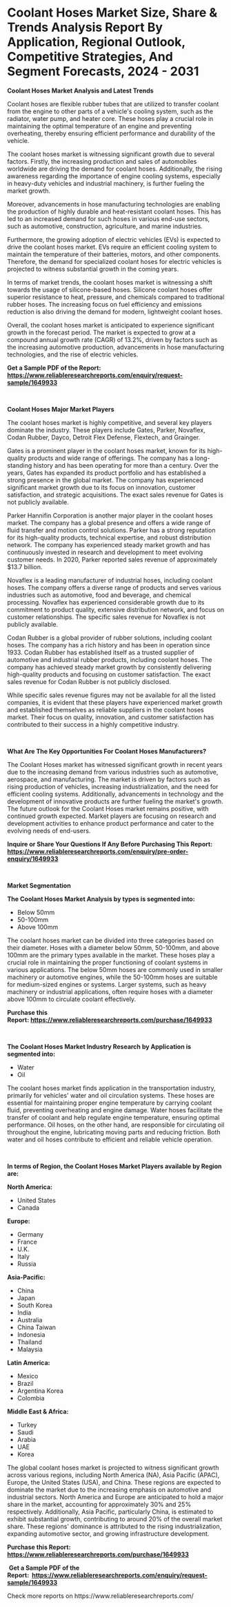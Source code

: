 <p><h1>Coolant Hoses Market Size, Share & Trends Analysis Report By Application, Regional Outlook, Competitive Strategies, And Segment Forecasts, 2024 - 2031</h1></p><p><strong>Coolant Hoses Market Analysis and Latest Trends</strong></p>
<p><p>Coolant hoses are flexible rubber tubes that are utilized to transfer coolant from the engine to other parts of a vehicle's cooling system, such as the radiator, water pump, and heater core. These hoses play a crucial role in maintaining the optimal temperature of an engine and preventing overheating, thereby ensuring efficient performance and durability of the vehicle.</p><p>The coolant hoses market is witnessing significant growth due to several factors. Firstly, the increasing production and sales of automobiles worldwide are driving the demand for coolant hoses. Additionally, the rising awareness regarding the importance of engine cooling systems, especially in heavy-duty vehicles and industrial machinery, is further fueling the market growth.</p><p>Moreover, advancements in hose manufacturing technologies are enabling the production of highly durable and heat-resistant coolant hoses. This has led to an increased demand for such hoses in various end-use sectors, such as automotive, construction, agriculture, and marine industries.</p><p>Furthermore, the growing adoption of electric vehicles (EVs) is expected to drive the coolant hoses market. EVs require an efficient cooling system to maintain the temperature of their batteries, motors, and other components. Therefore, the demand for specialized coolant hoses for electric vehicles is projected to witness substantial growth in the coming years.</p><p>In terms of market trends, the coolant hoses market is witnessing a shift towards the usage of silicone-based hoses. Silicone coolant hoses offer superior resistance to heat, pressure, and chemicals compared to traditional rubber hoses. The increasing focus on fuel efficiency and emissions reduction is also driving the demand for modern, lightweight coolant hoses.</p><p>Overall, the coolant hoses market is anticipated to experience significant growth in the forecast period. The market is expected to grow at a compound annual growth rate (CAGR) of 13.2%, driven by factors such as the increasing automotive production, advancements in hose manufacturing technologies, and the rise of electric vehicles.</p></p>
<p><strong>Get a Sample PDF of the Report:&nbsp; <a href="https://www.reliableresearchreports.com/enquiry/request-sample/1649933">https://www.reliableresearchreports.com/enquiry/request-sample/1649933</a></strong></p>
<p>&nbsp;</p>
<p><strong>Coolant Hoses Major Market Players</strong></p>
<p><p>The coolant hoses market is highly competitive, and several key players dominate the industry. These players include Gates, Parker, Novaflex, Codan Rubber, Dayco, Detroit Flex Defense, Flextech, and Grainger.</p><p>Gates is a prominent player in the coolant hoses market, known for its high-quality products and wide range of offerings. The company has a long-standing history and has been operating for more than a century. Over the years, Gates has expanded its product portfolio and has established a strong presence in the global market. The company has experienced significant market growth due to its focus on innovation, customer satisfaction, and strategic acquisitions. The exact sales revenue for Gates is not publicly available.</p><p>Parker Hannifin Corporation is another major player in the coolant hoses market. The company has a global presence and offers a wide range of fluid transfer and motion control solutions. Parker has a strong reputation for its high-quality products, technical expertise, and robust distribution network. The company has experienced steady market growth and has continuously invested in research and development to meet evolving customer needs. In 2020, Parker reported sales revenue of approximately $13.7 billion.</p><p>Novaflex is a leading manufacturer of industrial hoses, including coolant hoses. The company offers a diverse range of products and serves various industries such as automotive, food and beverage, and chemical processing. Novaflex has experienced considerable growth due to its commitment to product quality, extensive distribution network, and focus on customer relationships. The specific sales revenue for Novaflex is not publicly available.</p><p>Codan Rubber is a global provider of rubber solutions, including coolant hoses. The company has a rich history and has been in operation since 1933. Codan Rubber has established itself as a trusted supplier of automotive and industrial rubber products, including coolant hoses. The company has achieved steady market growth by consistently delivering high-quality products and focusing on customer satisfaction. The exact sales revenue for Codan Rubber is not publicly disclosed.</p><p>While specific sales revenue figures may not be available for all the listed companies, it is evident that these players have experienced market growth and established themselves as reliable suppliers in the coolant hoses market. Their focus on quality, innovation, and customer satisfaction has contributed to their success in a highly competitive industry.</p></p>
<p>&nbsp;</p>
<p><strong>What Are The Key Opportunities For Coolant Hoses Manufacturers?</strong></p>
<p><p>The Coolant Hoses market has witnessed significant growth in recent years due to the increasing demand from various industries such as automotive, aerospace, and manufacturing. The market is driven by factors such as rising production of vehicles, increasing industrialization, and the need for efficient cooling systems. Additionally, advancements in technology and the development of innovative products are further fueling the market's growth. The future outlook for the Coolant Hoses market remains positive, with continued growth expected. Market players are focusing on research and development activities to enhance product performance and cater to the evolving needs of end-users.</p></p>
<p><strong>Inquire or Share Your Questions If Any Before Purchasing This Report: <a href="https://www.reliableresearchreports.com/enquiry/pre-order-enquiry/1649933">https://www.reliableresearchreports.com/enquiry/pre-order-enquiry/1649933</a></strong></p>
<p>&nbsp;</p>
<p><strong>Market Segmentation</strong></p>
<p><strong>The Coolant Hoses Market Analysis by types is segmented into:</strong></p>
<p><ul><li>Below 50mm</li><li>50-100mm</li><li>Above 100mm</li></ul></p>
<p><p>The coolant hoses market can be divided into three categories based on their diameter. Hoses with a diameter below 50mm, 50-100mm, and above 100mm are the primary types available in the market. These hoses play a crucial role in maintaining the proper functioning of coolant systems in various applications. The below 50mm hoses are commonly used in smaller machinery or automotive engines, while the 50-100mm hoses are suitable for medium-sized engines or systems. Larger systems, such as heavy machinery or industrial applications, often require hoses with a diameter above 100mm to circulate coolant effectively.</p></p>
<p><strong>Purchase this Report:&nbsp;<a href="https://www.reliableresearchreports.com/purchase/1649933">https://www.reliableresearchreports.com/purchase/1649933</a></strong></p>
<p>&nbsp;</p>
<p><strong>The Coolant Hoses Market Industry Research by Application is segmented into:</strong></p>
<p><ul><li>Water</li><li>Oil</li></ul></p>
<p><p>The coolant hoses market finds application in the transportation industry, primarily for vehicles' water and oil circulation systems. These hoses are essential for maintaining proper engine temperature by carrying coolant fluid, preventing overheating and engine damage. Water hoses facilitate the transfer of coolant and help regulate engine temperature, ensuring optimal performance. Oil hoses, on the other hand, are responsible for circulating oil throughout the engine, lubricating moving parts and reducing friction. Both water and oil hoses contribute to efficient and reliable vehicle operation.</p></p>
<p>&nbsp;</p>
<p><strong>In terms of Region, the Coolant Hoses Market Players available by Region are:</strong></p>
<p>
    <p> <strong> North America: </strong>
        <ul>
            <li>United States</li>
            <li>Canada</li>
        </ul>
        </p> 
    <p> <strong> Europe: </strong>
        <ul>
            <li>Germany</li>
            <li>France</li>
            <li>U.K.</li>
            <li>Italy</li>
            <li>Russia</li>
        </ul>
        </p> 
    <p> <strong> Asia-Pacific: </strong>
        <ul>
            <li>China</li>
            <li>Japan</li>
            <li>South Korea</li>
            <li>India</li>
            <li>Australia</li>
            <li>China Taiwan</li>
            <li>Indonesia</li>
            <li>Thailand</li>
            <li>Malaysia</li>
        </ul>
        </p> 
    <p> <strong> Latin America: </strong>
        <ul>
            <li>Mexico</li>
            <li>Brazil</li>
            <li>Argentina Korea</li>
            <li>Colombia</li>
        </ul>
        </p> 
    <p> <strong> Middle East & Africa: </strong>
        <ul>
            <li>Turkey</li>
            <li>Saudi</li>
            <li>Arabia</li>
            <li>UAE</li>
            <li>Korea</li>
        </ul>
    </p>
    </p>
<p><p>The global coolant hoses market is projected to witness significant growth across various regions, including North America (NA), Asia Pacific (APAC), Europe, the United States (USA), and China. These regions are expected to dominate the market due to the increasing emphasis on automotive and industrial sectors. North America and Europe are anticipated to hold a major share in the market, accounting for approximately 30% and 25% respectively. Additionally, Asia Pacific, particularly China, is estimated to exhibit substantial growth, contributing to around 20% of the overall market share. These regions' dominance is attributed to the rising industrialization, expanding automotive sector, and growing infrastructure development.</p></p>
<p><strong>Purchase this Report: <a href="https://www.reliableresearchreports.com/purchase/1649933">https://www.reliableresearchreports.com/purchase/1649933</a></strong></p>
<p>&nbsp;<strong>Get a Sample PDF of the Report:&nbsp;&nbsp;<a href="https://www.reliableresearchreports.com/enquiry/request-sample/1649933">https://www.reliableresearchreports.com/enquiry/request-sample/1649933</a></strong></p>
<p><strong></strong></p>
<p>Check more reports on https://www.reliableresearchreports.com/</p>